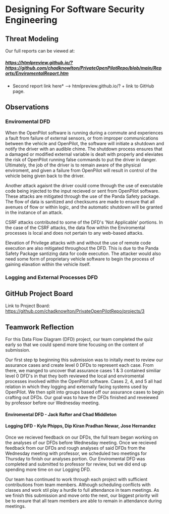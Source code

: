 # Designing For Software Security Engineering

## Threat Modeling
Our full reports can be viewed at:
##### https://htmlpreview.github.io/?https://github.com/chadknowlton/PrivateOpenPilotRepo/blob/main/Reports/EnviromentalReport.htm

* Second report link here* --> htmlpreview.github.io/? + link to GitHub page.

## Observations
### Enviromental DFD
When the OpenPilot software is running during a commute and experiences a fault from failure of external sensors, or from improper communications between the vehicle and OpenPilot, the software will initiate a shutdown and notify the driver with an audible chime. The shutdown process ensures that a damaged or modified external variable is dealt with properly and eleviates the risk of OpenPilot running false commands to put the driver in danger. Ultimately, the job of the driver is to remain aware of the physical enviroment, and given a failure from OpenPilot will result in control of the vehicle being given back to the driver. 

Another attack agaisnt the driver could come through the use of executable code being injected to the input recieved or sent from OpenPilot software. These attacks are mitigated through the use of the Panda Safety package. The flow of data is sanitized and checksums are made to ensure that all avenues of flow or within logic, and the automatic shutdown will be granted in the instance of an attack. 

CSRF attacks contributed to some of the DFD's 'Not Applicable' portions. In the case of the CSRF attacks, the data flow within the Enviromental processes is local and does not pertain to any web-based attacks.  

Elevation of Privilege attacks with and without the use of remote code execution are also mitigated throughout the DFD. This is due to the Panda Safety Package santizing data for code execution. The attacker would also need some form of proprietary vehicle software to begin the process of gaining elavation within the vehicle itself. 

### Logging and External Processes DFD

## GitHub Project Board
Link to Project Board: https://github.com/chadknowlton/PrivateOpenPilotRepo/projects/3

## Teamwork Reflection
For this Data Flow Diagram (DFD) project, our team completed the quiz early so that we could spend more time focusing on the content of submission. 

Our first step tp beginning this submission was to initally meet to review our assurance cases and create level 0 DFDs to represent each case. From there, we manged to uncover that assurance cases 1 & 3 contained similiar level 0 DFD's in that they both reviewed the local and enviromental processes involved within the OpenPilot software. Cases 2, 4, and 5 all had relation in which they logging and externally facing systems used by OpenPilot. We then split into groups based off our assurance cases to begin crafting out DFDs. Our goal was to have the DFDs finished and reveiewed by professor before our Wednesday meeting. 

#### Enviromental DFD - Jack Rafter and Chad Middleton
#### Logging DFD - Kyle Phipps, Dip Kiran Pradhan Newar, Jose Hernandez

Once we recieved feedback on our DFDs, the full team began working on the analyses of our DFDs before Wednesday meeting. Once we recieved feedback from our DFDs and rough analyses of said DFDs from the Wednesday meeting with professor, we scheduled two meetings for Thursday to finish our analyses portion. Our Enviromental DFD was completed and submitted to professor for review, but we did end up spending more time on our Logging DFD. 

Our team has continued to work through each project with sufficient contributions from team members. Although scheduling conflicts with classes and work stil play a hurdle to full attendance in team meetings. As we finish this submission and move onto the next, our biggest priority will be to ensure that all team members are able to remain in attendance during meetings. 
